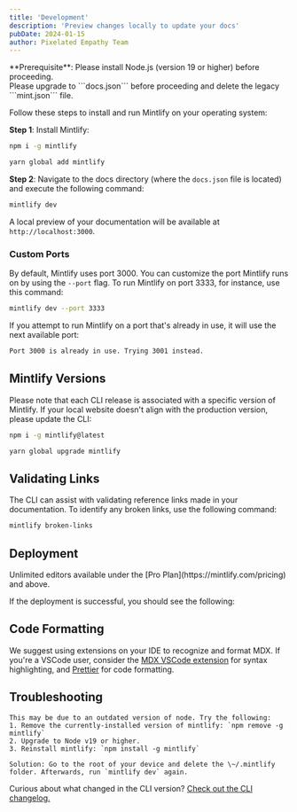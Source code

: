 ```yaml
---
title: 'Development'
description: 'Preview changes locally to update your docs'
pubDate: 2024-01-15
author: Pixelated Empathy Team
---
```


<Info>
  **Prerequisite**: Please install Node.js (version 19 or higher) before
  proceeding. <br />
  Please upgrade to ```docs.json``` before proceeding and delete the legacy
  ```mint.json``` file.
</Info>

Follow these steps to install and run Mintlify on your operating system:

**Step 1**: Install Mintlify:

<CodeGroup>

```bash npm
npm i -g mintlify
```

```bash yarn
yarn global add mintlify
```

</CodeGroup>

**Step 2**: Navigate to the docs directory (where the `docs.json` file is located) and execute the following command:

```bash
mintlify dev
```

A local preview of your documentation will be available at `http://localhost:3000`.

### Custom Ports

By default, Mintlify uses port 3000. You can customize the port Mintlify runs on by using the `--port` flag. To run Mintlify on port 3333, for instance, use this command:

```bash
mintlify dev --port 3333
```

If you attempt to run Mintlify on a port that's already in use, it will use the next available port:

```md
Port 3000 is already in use. Trying 3001 instead.
```

## Mintlify Versions

Please note that each CLI release is associated with a specific version of Mintlify. If your local website doesn't align with the production version, please update the CLI:

<CodeGroup>

```bash npm
npm i -g mintlify@latest
```

```bash yarn
yarn global upgrade mintlify
```

</CodeGroup>

## Validating Links

The CLI can assist with validating reference links made in your documentation. To identify any broken links, use the following command:

```bash
mintlify broken-links
```

## Deployment

<Tip>
  Unlimited editors available under the [Pro Plan](https://mintlify.com/pricing)
  and above.
</Tip>

If the deployment is successful, you should see the following:

## Code Formatting

We suggest using extensions on your IDE to recognize and format MDX. If you're a VSCode user, consider the [MDX VSCode extension](https://marketplace.visualstudio.com/items?itemName=unifiedjs.vscode-mdx) for syntax highlighting, and [Prettier](https://marketplace.visualstudio.com/items?itemName=esbenp.prettier-vscode) for code formatting.

## Troubleshooting

<AccordionGroup>
  <Accordion title='Error: Could not load the "sharp" module using the darwin-arm64 runtime'>

    This may be due to an outdated version of node. Try the following:
    1. Remove the currently-installed version of mintlify: `npm remove -g mintlify`
    2. Upgrade to Node v19 or higher.
    3. Reinstall mintlify: `npm install -g mintlify`

  </Accordion>

  <Accordion title="Issue: Encountering an unknown error">
  
    Solution: Go to the root of your device and delete the \~/.mintlify folder. Afterwards, run `mintlify dev` again.
  </Accordion>
</AccordionGroup>

Curious about what changed in the CLI version? [Check out the CLI changelog.](https://www.npmjs.com/package/mintlify?activeTab=versions)

